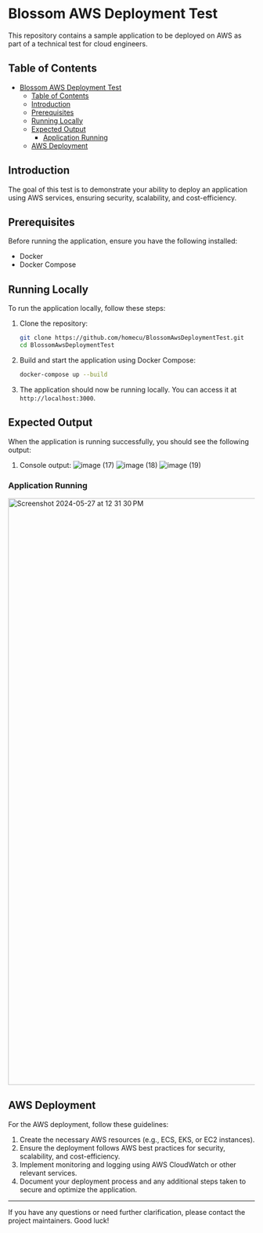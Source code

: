 # Blossom AWS Deployment Test

This repository contains a sample application to be deployed on AWS as part of a technical test for cloud engineers.

## Table of Contents
- [Blossom AWS Deployment Test](#blossom-aws-deployment-test)
  - [Table of Contents](#table-of-contents)
  - [Introduction](#introduction)
  - [Prerequisites](#prerequisites)
  - [Running Locally](#running-locally)
  - [Expected Output](#expected-output)
    - [Application Running](#application-running)
  - [AWS Deployment](#aws-deployment)

## Introduction
The goal of this test is to demonstrate your ability to deploy an application using AWS services, ensuring security, scalability, and cost-efficiency.

## Prerequisites
Before running the application, ensure you have the following installed:
- Docker
- Docker Compose

## Running Locally
To run the application locally, follow these steps:

1. Clone the repository:
    ```sh
    git clone https://github.com/homecu/BlossomAwsDeploymentTest.git
    cd BlossomAwsDeploymentTest
    ```

2. Build and start the application using Docker Compose:
    ```sh
    docker-compose up --build
    ```

3. The application should now be running locally. You can access it at `http://localhost:3000`.

## Expected Output
When the application is running successfully, you should see the following output:

1. Console output:
    ![image (17)](https://github.com/homecu/BlossomAwsDeploymentTest/assets/79993534/a940c9ee-dd7d-446f-9c95-36fc5c9a0943)
    ![image (18)](https://github.com/homecu/BlossomAwsDeploymentTest/assets/79993534/4d42f622-8d96-4f78-a79a-2bea40009c83)
    ![image (19)](https://github.com/homecu/BlossomAwsDeploymentTest/assets/79993534/2938dd68-6dfd-44f2-b33c-4b0b01201ef2)

### Application Running
  <img width="1196" alt="Screenshot 2024-05-27 at 12 31 30 PM" src="https://github.com/homecu/BlossomAwsDeploymentTest/assets/79993534/ec767d98-7cbd-494c-b98b-233b1e0dad77">

## AWS Deployment
For the AWS deployment, follow these guidelines:
1. Create the necessary AWS resources (e.g., ECS, EKS, or EC2 instances).
2. Ensure the deployment follows AWS best practices for security, scalability, and cost-efficiency.
3. Implement monitoring and logging using AWS CloudWatch or other relevant services.
4. Document your deployment process and any additional steps taken to secure and optimize the application.

---

If you have any questions or need further clarification, please contact the project maintainers. Good luck!
